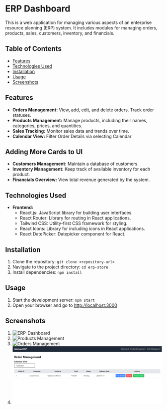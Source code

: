 # ERP Dashboard

This is a web application for managing various aspects of an enterprise resource planning (ERP) system. It includes modules for managing orders, products, sales, customers, inventory, and financials.

## Table of Contents
- [Features](#features)
- [Technologies Used](#technologies-used)
- [Installation](#installation)
- [Usage](#usage)
- [Screenshots](#screenshots)


## Features
- **Orders Management:** View, add, edit, and delete orders. Track order statuses.
- **Products Management:** Manage products, including their names, categories, prices, and quantities.
- **Sales Tracking:** Monitor sales data and trends over time.
- **Calendar View:** Filter Order Details via selecting Calendar
## Adding More Cards to UI
- **Customers Management:** Maintain a database of customers.
- **Inventory Management:** Keep track of available inventory for each product.
- **Financials Overview:** View total revenue generated by the system.

## Technologies Used
- **Frontend:**
  - React.js: JavaScript library for building user interfaces.
  - React Router: Library for routing in React applications.
  - Tailwind CSS: Utility-first CSS framework for styling.
  - React Icons: Library for including icons in React applications.
  - React DatePicker: Datepicker component for React.

## Installation
1. Clone the repository: `git clone <repository-url>`
2. Navigate to the project directory: `cd erp-store`
3. Install dependencies: `npm install`

## Usage
1. Start the development server: `npm start`
2. Open your browser and go to [http://localhost:3000](http://localhost:3000)

## Screenshots
1. ![ERP-Dashboard](src/assets/dashboard-page.png.png)
2. ![Products Management](src/assets/product-management.png.png)
3. ![Orders Management](src/assets/order-management.png.png)
4. ![Calendar View](src/assets/calender-view.png)



